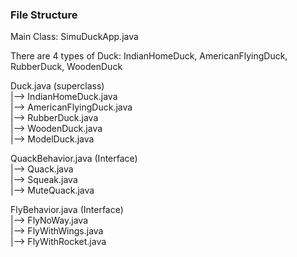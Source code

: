 ### File Structure

Main Class: SimuDuckApp.java  

There are 4 types of Duck: IndianHomeDuck, AmericanFlyingDuck, RubberDuck, WoodenDuck

Duck.java (superclass)   
    |--> IndianHomeDuck.java  
    |--> AmericanFlyingDuck.java  
    |--> RubberDuck.java  
    |--> WoodenDuck.java  
    |--> ModelDuck.java  
    
QuackBehavior.java (Interface)  
    |--> Quack.java  
    |--> Squeak.java  
    |--> MuteQuack.java  
    
FlyBehavior.java (Interface)  
    |--> FlyNoWay.java   
    |--> FlyWithWings.java  
    |--> FlyWithRocket.java  
